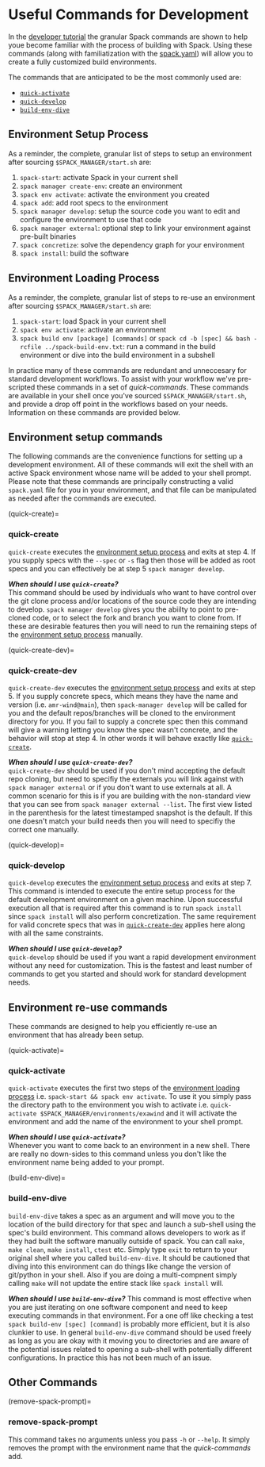 # Useful Commands for Development

In the [developer tutorial](https://psakievich.github.io/spack-manager/user_profiles/developers/developer_tutorial.html) the granular Spack commands are shown to help youe become familiar with the process of building with Spack.
Using these commands (along with familiatization with the [spack.yaml](https://spack.readthedocs.io/en/latest/environments.html#spack-yaml)) will allow you to create a fully customized build environments. 

The commands that are anticipated to be the most commonly used are:
- [`quick-activate`](#quick-activate)
- [`quick-develop`](#quick-develop)
- [`build-env-dive`](#build-env-dive)

## Environment Setup Process
As a reminder, the complete, granular list of steps to setup an environment after sourcing `$SPACK_MANAGER/start.sh` are:
1. `spack-start`: activate Spack in your current shell
2. `spack manager create-env`: create an environment
3. `spack env activate`: activate the environment you created
4. `spack add`: add root specs to the environment
5. `spack manager develop`: setup the source code you want to edit and configure the environment to use that code
6. `spack manager external`: optional step to link your environment against pre-built binaries
7. `spack concretize`: solve the dependency graph for your environment
8. `spack install`: build the software

## Environment Loading Process
As a reminder, the complete, granular list of steps to re-use an environment after sourcing `$SPACK_MANAGER/start.sh` are:
1. `spack-start`: load Spack in your current shell
2. `spack env activate`: activate an environment
3. `spack build env [package] [commands]` or `spack cd -b [spec] && bash -rcfile ../spack-build-env.txt`: run a command in the build environment or dive into the build environment in a subshell

In practice many of these commands are redundant and unneccesary for standard development workflows.
To assist with your workflow we've pre-scripted these commands in a set of _quick-commands_.
These commands are available in your shell once you've sourced `$SPACK_MANAGER/start.sh`, and provide a drop off point in the workflows based on your needs.
Information on these commands are provided below. 

## Environment setup commands
The following commands are the convenience functions for setting up a development environment.
All of these commands will exit the shell with an active Spack environment whose name will be added
to your shell prompt.
Please note that these commands are principally constructing a valid `spack.yaml` file for you in your environment,
and that file can be manipulated as needed after the commands are executed.

(quick-create)=
### quick-create
`quick-create` executes the [environment setup process](#environment-setup-process) and exits at step 4.
If you supply specs with the `--spec` or `-s` flag then those will be added as root specs and you can effectively be at step 5
`spack manager develop`.

***When should I use `quick-create`?***  
This command should be used by individuals who want to have control over the git clone process and/or locations of the source code
they are intending to develop.
`spack manager develop` gives you the abiilty to point to pre-cloned code, or to select the fork and branch you want to clone from.
If these are desirable features then you will need to run the remaining steps of the [environment setup process](#environment-setup-process)
manually.

(quick-create-dev)=
### quick-create-dev
`quick-create-dev` executes the [environment setup process](#environment-setup-process) and exits at step 5.
If you supply concrete specs, which means they have the name and version (i.e. `amr-wind@main`), then `spack-manager develop` will be called for you
and the default repos/branches will be cloned to the environment directory for you.
If you fail to supply a concrete spec then this command will give a warning letting you know the spec wasn't concrete, and the behavior will stop at step 4.
In other words it will behave exactly like [`quick-create`](#quick-create).

***When should I use `quick-create-dev`?***  
`quick-create-dev` should be used if you don't mind accepting the default repo cloning, but need to specifiy the externals you will link against
with `spack manager external` or if you don't want to use externals at all.
A common scenario for this is if you are building with the non-standard view that you can see from `spack manager external --list`.
The first view listed in the parenthesis for the latest timestamped snapshot is the default. 
If this one doesn't match your build needs then you will need to specifiy the correct one manually.

(quick-develop)=
### quick-develop
`quick-develop` executes the [environment setup process](#environment-setup-process) and exits at step 7.
This command is intended to execute the entire setup process for the default development environment on a given machine.
Upon successful execution all that is required after this command is to run `spack install` since `spack install` will also perform
concretization.
The same requirement for valid concrete specs that was in [`quick-create-dev`](#quick-create-dev) applies here along with all the same constraints.

***When should I use `quick-develop`?***  
`quick-develop` should be used if you want a rapid development environment without any need for customization.
This is the fastest and least number of commands to get you started and should work for standard development needs.

## Environment re-use commands
These commands are designed to help you efficiently re-use an environment that has already been setup.

(quick-activate)=
### quick-activate
`quick-activate` executes the first two steps of the [environment loading process](#environment-loading-process)
i.e. `spack-start && spack env activate`.
To use it you simply pass the directory path to the environment you wish to activate i.e. `quick-activate $SPACK_MANAGER/environments/exawind`
and it will activate the environment and add the name of the environment to your shell prompt.

***When should I use `quick-activate`?***  
Whenever you want to come back to an environment in a new shell.
There are really no down-sides to this command unless you don't like the environment name being added to your prompt.

(build-env-dive)=
### build-env-dive
`build-env-dive` takes a spec as an argument and will move you to the location of the build directory for that spec and launch a sub-shell using the spec's build environment.
This command allows developers to work as if they had built the software manually outside of spack.
You can call `make`, `make clean`, `make install`, `ctest` etc.
Simply type `exit` to return to your original shell where you called `build-env-dive`.
It should be cautioned that diving into this environment can do things like change the version of git/python in your shell.
Also if you are doing a multi-compnent simply calling `make` will not update the entire stack like `spack install` will.

***When should I use `build-env-dive`?***
This command is most effective when you are just iterating on one software component and need to keep executing commands in that environment.
For a one off like checking a test `spack build-env [spec] [command]` is probably more efficient, but it is also clunkier to use.
In general `build-env-dive` command should be used freely as long as you are okay with it moving you to directories and are aware of the
potential issues related to opening a sub-shell with potentially different configurations.
In practice this has not been much of an issue.

## Other Commands

(remove-spack-prompt)=
### remove-spack-prompt
This command takes no arguments unless you pass `-h` or `--help`.
It simply removes the prompt with the environment name that the _quick-commands_ add.